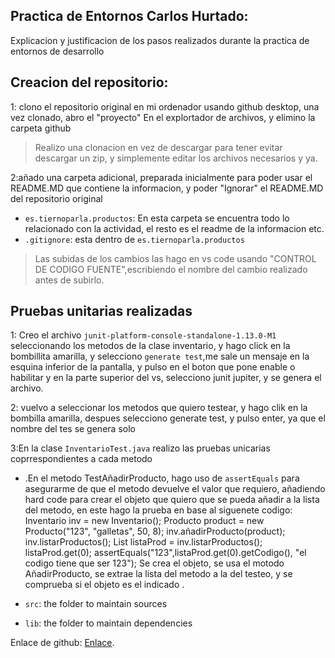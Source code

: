 ## Practica de Entornos Carlos Hurtado:
Explicacion y justificacion de los pasos realizados durante la practica de entornos de desarrollo

## Creacion del repositorio:

1: clono el repositorio original en mi ordenador usando github desktop, 
una vez clonado, abro el "proyecto" En el explortador de archivos, y elimino la carpeta github

>  Realizo una clonacion en vez de descargar para tener evitar descargar un zip, y simplemente editar los archivos necesarios y ya.

2:añado una carpeta adicional, preparada inicialmente para poder usar el README.MD que contiene la informacion, y poder "Ignorar" el README.MD del repositorio original 

- `es.tiernoparla.productos`:  En esta carpeta se encuentra todo lo relacionado con la actividad, el resto es el readme de la informacion etc.
- `.gitignore`: esta dentro de `es.tiernoparla.productos`

> Las subidas de los cambios las hago en vs code usando "CONTROL DE CODIGO FUENTE",escribiendo el nombre del cambio realizado antes de subirlo.

## Pruebas unitarias realizadas
1: Creo el archivo `junit-platform-console-standalone-1.13.0-M1` seleccionando los metodos de la clase 
inventario, y hago click en la bombillita amarilla, y selecciono `generate test`,me sale un mensaje en la esquina inferior de la pantalla, y pulso en el boton que pone enable o habilitar y en la parte superior del vs, selecciono junit jupiter, y se genera el archivo.

2: vuelvo a seleccionar los metodos que quiero testear, y hago clik en la bombilla amarilla, despues selecciono generate test, y pulso enter, ya que el nombre del tes se genera solo

3:En la clase `InventarioTest.java` realizo las pruebas unicarias coprrespondientes a cada metodo

- .En el metodo TestAñadirProducto, hago uso de `assertEquals` para asegurarme de que el metodo devuelve el valor que requiero,
añadiendo hard code para crear el objeto que quiero que se pueda añadir a la lista del metodo, en este hago la prueba en base al siguenete codigo:
    Inventario inv = new Inventario();
        Producto product = new Producto("123", "galletas", 50, 8);
        inv.añadirProducto(product);
        inv.listarProductos();
        List<Producto> listaProd = inv.listarProductos();
        listaProd.get(0);
        assertEquals("123",listaProd.get(0).getCodigo(),  "el codigo tiene que ser 123");
Se crea el objeto, se usa el motodo AñadirProducto, se extrae la lista del metodo a la del testeo, y se comprueba si el objeto es el indicado .

 
- `src`: the folder to maintain sources
- `lib`: the folder to maintain dependencies


Enlace de github: [Enlace](https://github.com/CarlosHC12/PracticaEntornosGit).